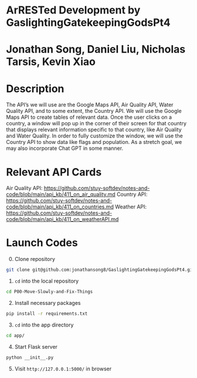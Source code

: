 # ArRESTed Development by GaslightingGatekeepingGodsPt4
# Jonathan Song, Daniel Liu, Nicholas Tarsis, Kevin Xiao
# Description

The API’s we will use are the Google Maps API, Air Quality API, Water Quality API, and to some extent, the Country API. We will use the Google Maps API to create tables of relevant data. Once the user clicks on a country, a window will pop up in the corner of their screen for that country that displays relevant information specific to that country, like Air Quality and Water Quality. In order to fully customize the window, we will use the Country API to show data like flags and population. As a stretch goal, we may also incorporate Chat GPT in some manner.

# Relevant API Cards

Air Quality API: https://github.com/stuy-softdev/notes-and-code/blob/main/api_kb/411_on_air_quality.md
Country API: https://github.com/stuy-softdev/notes-and-code/blob/main/api_kb/411_on_countries.md
Weather API: https://github.com/stuy-softdev/notes-and-code/blob/main/api_kb/411_on_weatherAPI.md

# Launch Codes

0. Clone repository

 ```bash
 git clone git@github.com:jonathansong8/GaslightingGatekeepingGodsPt4.git
 ```

1. `cd` into the local repository

 ```bash
 cd P00-Move-Slowly-and-Fix-Things
 ```

2. Install necessary packages

 ```bash
 pip install -r requirements.txt
 ```
3. `cd` into the app directory

 ```bash
 cd app/
 ```
4. Start Flask server

 ```bash
 python __init__.py
 ```

5. Visit `http://127.0.0.1:5000/` in browser

